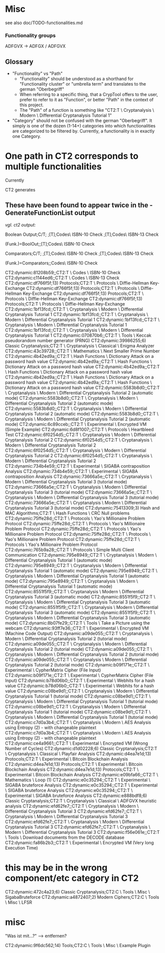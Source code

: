 # Misc

see also doc/TODO-functionalities.md

### Functionality groups

ADFGVX -> ADFGX / ADFGVX

## Glossary

- "Functionality" vs "Path"
    - "Functionality" should be understood as a shorthand for "Functionality cluster" or "umbrella term" and translates to the german "Oberbegriff"
    - When referring to a specific thing, that a CrypTool offers to the user, prefer to refer to it as "Function", or better "Path" in the context of this project.
    - The "Path" of a function is something like "CT2:T \ Cryptanalysis \ Modern \ Differential Cryptanalysis Tutorial 1"
- "Category" should not be confused with the german "Oberbegriff". It simply is one of the dozen (1-14+) categories into which functionalities are categorized to be filtered by. Currently, a functionality is in exactly one Category.

# One path in CT2 corresponds to multiple functionalities

Currently

CT2 generates 

## These have been found to appear twice in the -GenerateFunctionList output

_vgl. ct2 output:_

Boolean Output;C/T;
;[T];Codes\ ISBN-10 Check
;[T];Codes\ ISBN-13 Check

(Funk.)=BoolOut;;[T];Codes\ ISBN-10 Check

Comparators;C/T;
;[T];Codes\ ISBN-10 Check
;[T];Codes\ ISBN-13 Check

(Funk.)=Comparators;;Codes\ ISBN-10 Check


CT2:dynamic:81208b59;<enter category here>;CT2:T \ Codes \ ISBN-10 Check
CT2:dynamic:c1144ed6;<enter category here>;CT2:T \ Codes \ ISBN-13 Check
CT2:dynamic:df766f5f;13) Protocols;CT2:T \ Protocols \ Diffie-Hellman Key-Exchange
CT2:dynamic:df766f5f;13) Protocols;CT2:T \ Protocols \ Diffie-Hellman Key-Exchange
CT2:dynamic:df766f5f;13) Protocols;CT2:T \ Protocols \ Diffie-Hellman Key-Exchange
CT2:dynamic:df766f5f;13) Protocols;CT2:T \ Protocols \ Diffie-Hellman Key-Exchange
CT2:dynamic:1bf13fcd;<enter category here>;CT2:T \ Cryptanalysis \ Modern \ Differential Cryptanalysis Tutorial 1
CT2:dynamic:1bf13fcd;<enter category here>;CT2:T \ Cryptanalysis \ Modern \ Differential Cryptanalysis Tutorial 1
CT2:dynamic:1bf13fcd;<enter category here>;CT2:T \ Cryptanalysis \ Modern \ Differential Cryptanalysis Tutorial 1
CT2:dynamic:1bf13fcd;<enter category here>;CT2:T \ Cryptanalysis \ Modern \ Differential Cryptanalysis Tutorial 1
CT2:dynamic:070870b6;<enter category here>;CT2:T \ Tools \ Keccak pseudorandom number generator (PRNG)
CT2:dynamic:39986255;6) Classic Cryptanalysis;CT2:T \ Cryptanalysis \ Classical \ Enigma Analyzer
CT2:dynamic:43c39728;<enter category here>;CT2:T \ Mathematics \ Next Smaller Prime Number
CT2:dynamic:4b42ed9a;<enter category here>;CT2:T \ Hash Functions \ Dictionary Attack on a password hash value
CT2:dynamic:4b42ed9a;<enter category here>;CT2:T \ Hash Functions \ Dictionary Attack on a password hash value
CT2:dynamic:4b42ed9a;<enter category here>;CT2:T \ Hash Functions \ Dictionary Attack on a password hash value
CT2:dynamic:4b42ed9a;<enter category here>;CT2:T \ Hash Functions \ Dictionary Attack on a password hash value
CT2:dynamic:4b42ed9a;<enter category here>;CT2:T \ Hash Functions \ Dictionary Attack on a password hash value
CT2:dynamic:5583b8d0;<enter category here>;CT2:T \ Cryptanalysis \ Modern \ Differential Cryptanalysis Tutorial 2 (automatic mode)
CT2:dynamic:5583b8d0;<enter category here>;CT2:T \ Cryptanalysis \ Modern \ Differential Cryptanalysis Tutorial 2 (automatic mode)
CT2:dynamic:5583b8d0;<enter category here>;CT2:T \ Cryptanalysis \ Modern \ Differential Cryptanalysis Tutorial 2 (automatic mode)
CT2:dynamic:5583b8d0;<enter category here>;CT2:T \ Cryptanalysis \ Modern \ Differential Cryptanalysis Tutorial 2 (automatic mode)
CT2:dynamic:6c89cceb;<enter category here>;CT2:T \ Experimental \ Encrypted VM (Simple Example)
CT2:dynamic:6d8f1007;<enter category here>;CT2:T \ Protocols \ Heartbleed Test
CT2:dynamic:6f0254d5;<enter category here>;CT2:T \ Cryptanalysis \ Modern \ Differential Cryptanalysis Tutorial 2
CT2:dynamic:6f0254d5;<enter category here>;CT2:T \ Cryptanalysis \ Modern \ Differential Cryptanalysis Tutorial 2
CT2:dynamic:6f0254d5;<enter category here>;CT2:T \ Cryptanalysis \ Modern \ Differential Cryptanalysis Tutorial 2
CT2:dynamic:6f0254d5;<enter category here>;CT2:T \ Cryptanalysis \ Modern \ Differential Cryptanalysis Tutorial 2
CT2:dynamic:734b4e59;<enter category here>;CT2:T \ Experimental \ SIGABA contraposition Analysis
CT2:dynamic:734b4e59;<enter category here>;CT2:T \ Experimental \ SIGABA contraposition Analysis
CT2:dynamic:73666a5e;<enter category here>;CT2:T \ Cryptanalysis \ Modern \ Differential Cryptanalysis Tutorial 3 (tutorial mode)
CT2:dynamic:73666a5e;<enter category here>;CT2:T \ Cryptanalysis \ Modern \ Differential Cryptanalysis Tutorial 3 (tutorial mode)
CT2:dynamic:73666a5e;<enter category here>;CT2:T \ Cryptanalysis \ Modern \ Differential Cryptanalysis Tutorial 3 (tutorial mode)
CT2:dynamic:73666a5e;<enter category here>;CT2:T \ Cryptanalysis \ Modern \ Differential Cryptanalysis Tutorial 3 (tutorial mode)
CT2:dynamic:75413309;3) Hash and MAC Algorithms;CT2:T \ Hash Functions \ CRC Null problems
CT2:dynamic:75ffe28d;<enter category here>;CT2:T \ Protocols \ Yao's Millionaire Problem Protocol
CT2:dynamic:75ffe28d;<enter category here>;CT2:T \ Protocols \ Yao's Millionaire Problem Protocol
CT2:dynamic:75ffe28d;<enter category here>;CT2:T \ Protocols \ Yao's Millionaire Problem Protocol
CT2:dynamic:75ffe28d;<enter category here>;CT2:T \ Protocols \ Yao's Millionaire Problem Protocol
CT2:dynamic:75ffe28d;<enter category here>;CT2:T \ Protocols \ Yao's Millionaire Problem Protocol
CT2:dynamic:765b9a28;<enter category here>;CT2:T \ Protocols \ Simple Multi Client Communication
CT2:dynamic:795e8949;<enter category here>;CT2:T \ Cryptanalysis \ Modern \ Differential Cryptanalysis Tutorial 1 (automatic mode)
CT2:dynamic:795e8949;<enter category here>;CT2:T \ Cryptanalysis \ Modern \ Differential Cryptanalysis Tutorial 1 (automatic mode)
CT2:dynamic:795e8949;<enter category here>;CT2:T \ Cryptanalysis \ Modern \ Differential Cryptanalysis Tutorial 1 (automatic mode)
CT2:dynamic:795e8949;<enter category here>;CT2:T \ Cryptanalysis \ Modern \ Differential Cryptanalysis Tutorial 1 (automatic mode)
CT2:dynamic:8551f5f9;<enter category here>;CT2:T \ Cryptanalysis \ Modern \ Differential Cryptanalysis Tutorial 3 (automatic mode)
CT2:dynamic:8551f5f9;<enter category here>;CT2:T \ Cryptanalysis \ Modern \ Differential Cryptanalysis Tutorial 3 (automatic mode)
CT2:dynamic:8551f5f9;<enter category here>;CT2:T \ Cryptanalysis \ Modern \ Differential Cryptanalysis Tutorial 3 (automatic mode)
CT2:dynamic:8551f5f9;<enter category here>;CT2:T \ Cryptanalysis \ Modern \ Differential Cryptanalysis Tutorial 3 (automatic mode)
CT2:dynamic:8b07fe29;<enter category here>;CT2:T \ Tools \ Take a Picture using the webcam
CT2:dynamic:93ff7e36;<enter category here>;CT2:T \ Experimental \ Encrypted VM (Machine Code Output)
CT2:dynamic:a09de055;<enter category here>;CT2:T \ Cryptanalysis \ Modern \ Differential Cryptanalysis Tutorial 2 (tutorial mode)
CT2:dynamic:a09de055;<enter category here>;CT2:T \ Cryptanalysis \ Modern \ Differential Cryptanalysis Tutorial 2 (tutorial mode)
CT2:dynamic:a09de055;<enter category here>;CT2:T \ Cryptanalysis \ Modern \ Differential Cryptanalysis Tutorial 2 (tutorial mode)
CT2:dynamic:a09de055;<enter category here>;CT2:T \ Cryptanalysis \ Modern \ Differential Cryptanalysis Tutorial 2 (tutorial mode)
CT2:dynamic:b09f171e;<enter category here>;CT2:T \ Experimental \ CypherMatrix Cipher (File Input)
CT2:dynamic:b09f171e;<enter category here>;CT2:T \ Experimental \ CypherMatrix Cipher (File Input)
CT2:dynamic:b78d06b0;<enter category here>;CT2:T \ Experimental \ Webhits for a hash value
CT2:dynamic:b78d06b0;<enter category here>;CT2:T \ Experimental \ Webhits for a hash value
CT2:dynamic:c08be9d1;<enter category here>;CT2:T \ Cryptanalysis \ Modern \ Differential Cryptanalysis Tutorial 1 (tutorial mode)
CT2:dynamic:c08be9d1;<enter category here>;CT2:T \ Cryptanalysis \ Modern \ Differential Cryptanalysis Tutorial 1 (tutorial mode)
CT2:dynamic:c08be9d1;<enter category here>;CT2:T \ Cryptanalysis \ Modern \ Differential Cryptanalysis Tutorial 1 (tutorial mode)
CT2:dynamic:c08be9d1;<enter category here>;CT2:T \ Cryptanalysis \ Modern \ Differential Cryptanalysis Tutorial 1 (tutorial mode)
CT2:dynamic:c7d0a3b4;<enter category here>;CT2:T \ Cryptanalysis \ Modern \ AES Analysis using Entropy (2) - with changeable plaintext
CT2:dynamic:c7d0a3b4;<enter category here>;CT2:T \ Cryptanalysis \ Modern \ AES Analysis using Entropy (2) - with changeable plaintext
CT2:dynamic:ce4a9661;<enter category here>;CT2:T \ Experimental \ Encrypted VM (Wrong Number of Cycles)
CT2:dynamic:d1d02228;6) Classic Cryptanalysis;CT2:T \ Cryptanalysis \ Classical \ Playfair Analysis
CT2:dynamic:d4ea7e1d;13) Protocols;CT2:T \ Experimental \ Bitcoin Blockchain Analysis
CT2:dynamic:d4ea7e1d;13) Protocols;CT2:T \ Experimental \ Bitcoin Blockchain Analysis
CT2:dynamic:d4ea7e1d;13) Protocols;CT2:T \ Experimental \ Bitcoin Blockchain Analysis
CT2:dynamic:e09bfa66;<enter category here>;CT2:T \ Mathematics \ Loop (1)
CT2:dynamic:e0c35294;<enter category here>;CT2:T \ Experimental \ SIGABA bruteforce Analysis
CT2:dynamic:e0c35294;<enter category here>;CT2:T \ Experimental \ SIGABA bruteforce Analysis
CT2:dynamic:e0c35294;<enter category here>;CT2:T \ Experimental \ SIGABA bruteforce Analysis
CT2:dynamic:e888bdf8;6) Classic Cryptanalysis;CT2:T \ Cryptanalysis \ Classical \ ADFGVX heuristic analysis
CT2:dynamic:efd62fe7;<enter category here>;CT2:T \ Cryptanalysis \ Modern \ Differential Cryptanalysis Tutorial 3
CT2:dynamic:efd62fe7;<enter category here>;CT2:T \ Cryptanalysis \ Modern \ Differential Cryptanalysis Tutorial 3
CT2:dynamic:efd62fe7;<enter category here>;CT2:T \ Cryptanalysis \ Modern \ Differential Cryptanalysis Tutorial 3
CT2:dynamic:efd62fe7;<enter category here>;CT2:T \ Cryptanalysis \ Modern \ Differential Cryptanalysis Tutorial 3
CT2:dynamic:f56e061e;<enter category here>;CT2:T \ Tools \ Download documents from the DECODE database
CT2:dynamic:fa86b2b3;<enter category here>;CT2:T \ Experimental \ Encrypted VM (Very long Execution Time)


# this may be in the wrong component/etc category in CT2

CT2:dynamic:472c4a23;6) Classic Cryptanalysis;CT2:C \ Tools \ Misc \ SigabaBruteforce
CT2:dynamic:a4872407;2) Modern Ciphers;CT2:C \ Tools \ Misc \ LFSR

# misc

"Was ist mit...?" --> entfernen?

CT2:dynamic:9f6dc562;14) Tools;CT2:C \ Tools \ Misc \ Example Plugin
